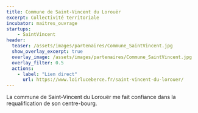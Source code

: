 ```yaml
---
title: Commune de Saint-Vincent du Lorouër
excerpt: Collectivité territoriale
incubator: maitres_ouvrage
startups:
    - SaintVincent
header:
  teaser: /assets/images/partenaires/Commune_SaintVincent.jpg
  show_overlay_excerpt: true
  overlay_image: /assets/images/partenaires/Commune_SaintVincent.jpg
  overlay_filter: 0.5
  actions:
    - label: "Lien direct"
      url: https://www.loirluceberce.fr/saint-vincent-du-lorouer/
---
```


La commune de Saint-Vincent du Lorouër me fait confiance dans la requalification de son centre-bourg.
